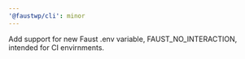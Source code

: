 ```yaml
---
'@faustwp/cli': minor
---
```


Add support for new Faust .env variable, FAUST_NO_INTERACTION, intended for CI envirnments.

